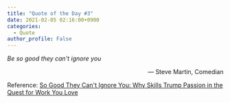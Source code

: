 ```yaml
---
title: "Quote of the Day #3"
date: 2021-02-05 02:16:00+0900
categories:
  - Quote
author_profile: False
---
```


*Be so good they can't ignore you*

<div style="text-align: right"> &mdash; Steve Martin, Comedian </div>



Reference: [So Good They Can't Ignore You: Why Skills Trump Passion in the Quest for Work You Love](https://www.amazon.com/Good-They-Cant-Ignore-You/dp/1455509124)

